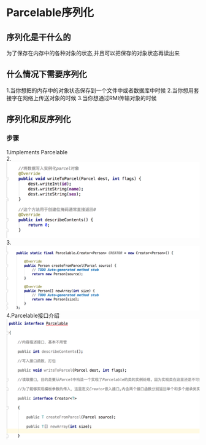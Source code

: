 # Parcelable序列化

## 序列化是干什么的

为了保存在内存中的各种对象的状态,并且可以把保存的对象状态再读出来

## 什么情况下需要序列化
1.当你想把的内存中的对象状态保存到一个文件中或者数据库中时候
2.当你想用套接字在网络上传送对象的时候
3.当你想通过RMI传输对象的时候

## 序列化和反序列化
### 步骤

1.implements Parcelable <br>
2.![](https://github.com/maybehyc/huyc.github.io/blob/master/mybk/Android/Android基础/images/Parcelable序列化1.png)
3.![](https://github.com/maybehyc/huyc.github.io/blob/master/mybk/Android/Android基础/images/Parcelable序列化2.png)
4.Parcelable接口介绍
![](https://github.com/maybehyc/huyc.github.io/blob/master/mybk/Android/Android基础/images/Parcelable序列化3.png)
